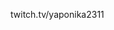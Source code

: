 twitch.tv/yaponika2311


<!---
yaponika2311/yaponika2311 is a ✨ special ✨ repository because its `README.md` (this file) appears on your GitHub profile.
You can click the Preview link to take a look at your changes.
--->
